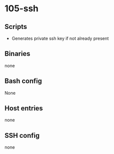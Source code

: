 # 105-ssh

## Scripts
- Generates private ssh key if not already present

## Binaries
none

## Bash config
None

## Host entries
none

## SSH config
none

